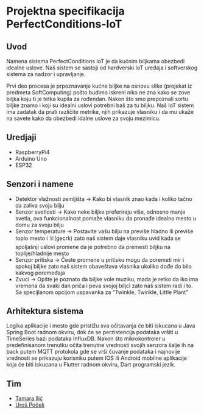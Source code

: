 # Projektna specifikacija PerfectConditions-IoT

## Uvod
Namena sistema PerfectConditions IoT je da kućnim biljkama obezbedi idealne uslove. Naš sistem se sastoji od hardverski IoT uređaja i softverskog sistema za nadzor i upravljanje.

Prvi deo procesa je prpoznavanje kućne biljke na osnovu slike (projekat iz predmeta SoftComputing) pošto budimo iskreni niko ne zna kako se zove biljka koju ti je tetka kupila za rođendan.
Nakon što smo prepoznali sortu biljke znamo i koji su idealni uslovi potrebni baš za tu biljku. Naš IoT sistem ima zadatak da prati različite metrike, njih prikazuje vlasniku i da mu ukaže na savete kako da obezbedi idalne uslove za svoju mezimicu.

## Uredjaji
- RaspberryPi4
- Arduino Uno
- ESP32

## Senzori i namene
- Detektor vlažnosti zemljišta -> Kako bi vlasnik znao kada i koliko tačno da zaliva svoju bilju
- Senzor svetlosti -> Kako neke biljke preferiraju više, odnosno manje svetla, ova funkcionalnost pomaže vlasniku da pronađe idealno mesto u domu za svoju bilju
- Senzor temperature -> Postavite vašu bilju na previše hladno ili previše toplo mesto i ☠️(gecrk) zato naš sistem daje vlasniku uvid kada se spoljašnji uslovi promene da je potrebno da premesti biljku na toplije/hladnije mesto
- Senzor pritiska -> Česte promene u pritisku mogu da poremeti mir i spokoj biljke zato naš sistem obaveštava vlasnika ukoliko dođe do bilo kakvog poremeđaja
- Zvuci -> Opšte je poznato da biljke vole muziku, mada je retko da iko ima vremena da svaki dan priča i peva svojoj biljci zato naš sistem radi i to. Sa specijlanom opcijom uspavanka za "Twinkle, Twinkle, Little Plant"

## Arhitektura sistema
Logika aplikacije i mesto gde pristižu sva očitavanja će biti iskucana u Java Spring Boot radnom okviru, dok će se perzistencija podataka vršiti u TimeSeries bazi podataka InfluxDB. Nakon što mikrokontroler u predefinisanom trenutku očita trenutne vrednosti svojih senzora šalje ih na back putem MQTT protokola gde se vrši čuvanje podataka i najnovije vrednosti se prikazuju korisniku putem IOS ili Android mobilne aplikacije koja će biti iskucana u Flutter radnom okviru, Dart programski jezik.

## Tim
- [Tamara Ilić](https://www.linkedin.com/in/tamara-ili%C4%87-ab9958257/)
- [Uroš Poček](https://www.linkedin.com/in/uros-pocek/)
